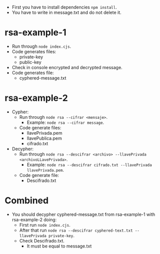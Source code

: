 - First you have to install dependencies `npm install`.
- You have to write in message.txt and do not delete it.

# rsa-example-1
- Run through `node index.cjs`.
- Code generates files:
  - private-key
  - public-key
- Check in console encrypted and decrypted message.
- Code generates file:
  - cyphered-message.txt

# rsa-example-2
- Cypher:
  - Run through `node rsa --cifrar <mensaje>`.
    - Example: `node rsa --cifrar message`.
  - Code generate files:
    - llavePrivada.pem
    - llavePublica.pem
    - cifrado.txt
- Decypher:
  - Run through `node rsa --descifrar <archivo> --llavePrivada <archivoLLavePrivada>`.
    - Example: `node rsa --descifrar cifrado.txt --llavePrivada llavePrivada.pem`.
  - Code generate file:
    - Descifrado.txt

# Combined
- You should decypher cyphered-message.txt from rsa-example-1 with rsa-example-2 doing:
  - First run `node index.cjs`.
  - After that run `node rsa --descifrar cyphered-text.txt --llavePrivada private-key`.
  - Check Descifrado.txt.
    - It must be equal to message.txt
